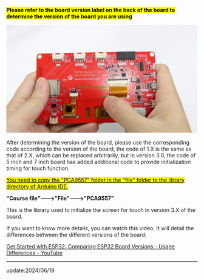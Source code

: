 **<mark>Please refer to the board version label on the back of the board to determine the version of the board you are using</mark>**

![](https://github.com/Elecrow-RD/CrowPanel-ESP32-Display-Course-File/blob/main/CrowPanel_ESP32_Tutorial/Code/readme_image/rm1.png)

After determining the version of the board, please use the corresponding code according to the version of the board, the code of 1.X is the same as that of 2.X, which can be replaced arbitrarily, but in version 3.0, the code of 5 inch and 7 inch board has added additional code to provide initialization timing for touch function. 

<mark><u>You need to copy the "PCA9557" folder in the "file" folder to the library directory of Arduino IDE.</u></mark>

**"Course file"--->"File"--->"PCA9557"**

This is the library used to initialize the screen for touch in version 3.X of the board.

 

 

 

If you want to know more details, you can watch this video. It will detail the differences between the different versions of the board:

[Get Started with ESP32: Comparing ESP32 Board Versions - Usage Differences - YouTube](https://www.youtube.com/watch?v=Y31AEXCWI4M)

---

update:2024/06/19
